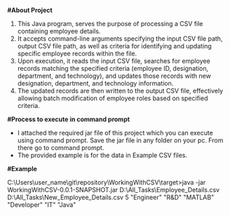 **#About Project**
1. This Java program, serves the purpose of processing a CSV file containing employee details. 
2. It accepts command-line arguments specifying the input CSV file path, output CSV file path, as well as criteria for identifying and updating specific employee records within the file. 
3. Upon execution, it reads the input CSV file, searches for employee records matching the specified criteria (employee ID, designation, department, and technology), and updates those records with new designation, department, and technology information.
4. The updated records are then written to the output CSV file, effectively allowing batch modification of employee roles based on specified criteria.

**#Process to execute in command prompt**
* I attached the required jar file of this project which you can execute using command prompt. Save the jar file in any folder on your pc. From there go to command prompt.
* The provided example is for the data in Example CSV files.

**#Example** 

C:\Users\user_name\git\repository\WorkingWithCSV\target>java -jar WorkingWithCSV-0.0.1-SNAPSHOT.jar D:\\All_Tasks\\Employee_Details.csv D:\\All_Tasks\\New_Employee_Details.csv 5 "Engineer" "R&D" "MATLAB" "Developer" "IT" "Java"
